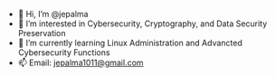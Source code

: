 - 👋 Hi, I’m @jepalma
- 👀 I’m interested in Cybersecurity, Cryptography, and Data Security Preservation
- 🌱 I’m currently learning Linux Administration and Advancted Cybersecurity Functions
- 📫 Email: jepalma1011@gmail.com

<!---
jepalma/jepalma is a ✨ special ✨ repository because its `README.md` (this file) appears on your GitHub profile.
You can click the Preview link to take a look at your changes.
--->
